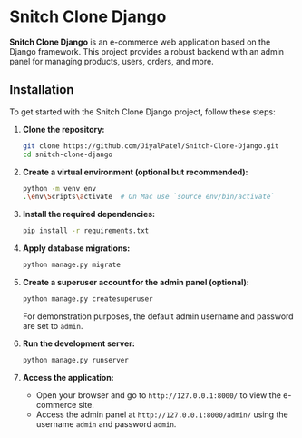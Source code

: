 # Snitch Clone Django

**Snitch Clone Django** is an e-commerce web application based on the Django framework. This project provides a robust backend with an admin panel for managing products, users, orders, and more.


## Installation

To get started with the Snitch Clone Django project, follow these steps:

1. **Clone the repository:**

    ```bash
    git clone https://github.com/JiyalPatel/Snitch-Clone-Django.git
    cd snitch-clone-django
    ```

2. **Create a virtual environment (optional but recommended):**

    ```bash
    python -m venv env
    .\env\Scripts\activate  # On Mac use `source env/bin/activate` 
    ```

3. **Install the required dependencies:**

    ```bash
    pip install -r requirements.txt
    ```

4. **Apply database migrations:**

    ```bash
    python manage.py migrate
    ```

5. **Create a superuser account for the admin panel (optional):**

    ```bash
    python manage.py createsuperuser
    ```

    For demonstration purposes, the default admin username and password are set to `admin`.

6. **Run the development server:**

    ```bash
    python manage.py runserver
    ```

7. **Access the application:**

    - Open your browser and go to `http://127.0.0.1:8000/` to view the e-commerce site.
    - Access the admin panel at `http://127.0.0.1:8000/admin/` using the username `admin` and password `admin`.

